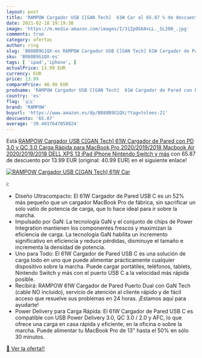 ```yaml
---
layout: post
title: 'RAMPOW Cargador USB C[GAN Tech]  61W Car al 65.87 % de descuento'
date: 2021-02-18 19:19:30
image: 'https://m.media-amazon.com/images/I/31ZpOS6AvLL._SL200_.jpg'
comments: true
category: ofertas
author: ring
slug: 'B088B9G1QX-es RAMPOW Cargador USB C[GAN Tech] 61W Cargador de Pared con...'
sku: 'B088B9G1QX-es'
tags: [ 'ipad','iphone', ]
actualPrice: 13.99 EUR
currency: EUR
price: 13.99
comparePrice: 40.99 EUR
prodname: 'RAMPOW Cargador USB C[GAN Tech]  61W Cargador de Pared con PD 3.0 y QC 3.0 Carga Rápida para MacBook Pro 2020/2019/2018  Macbook Air 2020/2019/2018  DELL XPS 13  iPad  iPhone  Nintendo Switch y más'
country: 'es'
flag: '🇪🇸'
brand: 'RAMPOW'
buyurl: 'https://www.amazon.es/dp/B088B9G1QX/?tag=tolees-21'
descuento: '65.87'
average: '39.4017647058824'
---
```


Está [RAMPOW Cargador USB C[GAN Tech]  61W Cargador de Pared con PD 3.0 y QC 3.0 Carga Rápida para MacBook Pro 2020/2019/2018  Macbook Air 2020/2019/2018  DELL XPS 13  iPad  iPhone  Nintendo Switch y más](https://www.amazon.es/dp/B088B9G1QX/?tag=tolees-21) con 65.87 de descuento por 13.99 EUR (original: 40.99 EUR) en el siguiente enlace!

[![RAMPOW Cargador USB C[GAN Tech]  61W Car](https://m.media-amazon.com/images/I/31ZpOS6AvLL._SL200_.jpg)](https://www.amazon.es/dp/B088B9G1QX/?tag=tolees-21)

ℹ️:

- Diseño Ultracompacto: El 61W Cargador de Pared USB C es un 52% más pequeño que un cargador MacBook Pro de fábrica, sin sacrificar un solo vatio de potencia de carga, que lo hace ideal para ir sobre la marcha.
- Impulsado por GaN: La tecnología GaN y el conjunto de chips de Power Integration mantienen los componentes frescos y maximizan la eficiencia de carga. La tecnología GaN habilita un incremento significativo en eficiencia y reduce pérdidas, disminuye el tamaño e incrementa la densidad de potencia.
- Uno para Todo: El 61W Cargador de Pared USB C es una solución de carga todo en uno que puede alimentar prácticamente cualquier dispositivo sobre la marcha. Puede cargar portátiles, teléfonos, tablets, Nintendo Switch y más con el puerto USB C a la velocidad más rápida posible.
- Recibirá: RAMPOW 61W Cargador de Pared Puerto Dual con GaN Tech (cable NO incluido), servicio de atención al cliente rápido y de fácil acceso que resuelve sus problemas en 24 horas. ¡Estamos aquí para ayudarte!
- Power Delivery para Carga Rápida: El 61W Cargador de Pared USB C es compatible con USB Power Delivery 3.0, QC 3.0 / 2.0 y AFC, lo que ofrece una carga en casa rápida y eficiente, en la oficina o sobre la marcha. Puede alimentar tu MacBook Pro de 13" hasta el 50% en sólo 30 minutos.

[🛒 Ver la oferta!!](https://www.amazon.es/dp/B088B9G1QX/?tag=tolees-21)
